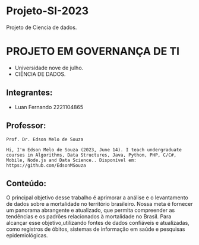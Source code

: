 # Projeto-SI-2023
Projeto de Ciencia de dados.
# PROJETO EM GOVERNANÇA DE TI

* Universidade nove de julho.
* CIÊNCIA DE DADOS.

## Integrantes:
 
* Luan Fernando     2221104865

## Professor:
```
Prof. Dr. Edson Melo de Souza

Hi, I'm Edson Melo de Souza (2023, June 14). I teach undergraduate courses in Algorithms, Data Structures, Java, Python, PHP, C/C#, Mobile, Node.js and Data Science.. Disponível em: https://github.com/EdsonMSouza
```

## Conteúdo:

O principal objetivo desse trabalho é aprimorar a análise e o levantamento de dados sobre a mortalidade no território brasileiro. Nossa meta é fornecer um panorama abrangente e atualizado, que permita compreender as tendências e os padrões relacionados à mortalidade no Brasil. Para alcançar esse objetivo,utilizando fontes de dados confiáveis e atualizadas, como registros de óbitos, sistemas de informação em saúde e pesquisas epidemiológicas.
